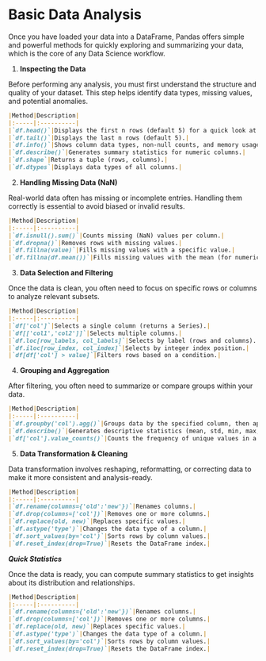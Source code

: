 # Basic Data Analysis

Once you have loaded your data into a DataFrame, Pandas offers simple and powerful methods for quickly exploring and summarizing your data, which is the core of any Data Science workflow.

1. **Inspecting the Data**

Before performing any analysis, you must first understand the structure and quality of your dataset.
This step helps identify data types, missing values, and potential anomalies.

```markdown
|Method|Description|
|:-----|:----------|
|`df.head()`|Displays the first n rows (default 5) for a quick look at the data.|
|`df.tail()`|Displays the last n rows (default 5).|
|`df.info()`|Shows column data types, non-null counts, and memory usage.|
|`df.describe()`|Generates summary statistics for numeric columns.|
|`df.shape`|Returns a tuple (rows, columns).|
|`df.dtypes`|Displays data types of all columns.|

```

2. **Handling Missing Data (NaN)**

Real-world data often has missing or incomplete entries.
Handling them correctly is essential to avoid biased or invalid results.

```markdown
|Method|Description|
|:-----|:----------|
|`df.isnull().sum()`|Counts missing (NaN) values per column.|
|`df.dropna()`|Removes rows with missing values.|
|`df.fillna(value)`|Fills missing values with a specific value.|
|`df.fillna(df.mean())`|Fills missing values with the mean (for numeric columns).|
```

3. **Data Selection and Filtering**

Once the data is clean, you often need to focus on specific rows or columns to analyze relevant subsets.

```markdown
|Method|Description|
|:-----|:----------|
|`df['col']`|Selects a single column (returns a Series).|
|`df[['col1','col2']]`|Selects multiple columns.|
|`df.loc[row_labels, col_labels]`|Selects by label (rows and columns).|
|`df.iloc[row_index, col_index]`|Selects by integer index position.|
|`df[df['col'] > value]`|Filters rows based on a condition.|
```

4. **Grouping and Aggregation**

After filtering, you often need to summarize or compare groups within your data.

```markdown
|Method|Description|
|:-----|:----------|
|`df.groupby('col').agg()`|Groups data by the specified column, then applies an aggregate function (e.g., `mean()`, `sum()`, `count()`).|
|`df.describe()`|Generates descriptive statistics (mean, std, min, max, etc.) for numerical columns.|
|`df['col'].value_counts()`|Counts the frequency of unique values in a column.|
```

5. **Data Transformation & Cleaning**

Data transformation involves reshaping, reformatting, or correcting data to make it more consistent and analysis-ready.

```markdown
|Method|Description|
|:-----|:----------|
|`df.rename(columns={'old':'new'})`|Renames columns.|
|`df.drop(columns=['col'])`|Removes one or more columns.|
|`df.replace(old, new)`|Replaces specific values.|
|`df.astype('type')`|Changes the data type of a column.|
|`df.sort_values(by='col')`|Sorts rows by column values.|
|`df.reset_index(drop=True)`|Resets the DataFrame index.|
```

***Quick Statistics***

Once the data is ready, you can compute summary statistics to get insights about its distribution and relationships.

```markdown
|Method|Description|
|:-----|:----------|
|`df.rename(columns={'old':'new'})`|Renames columns.|
|`df.drop(columns=['col'])`|Removes one or more columns.|
|`df.replace(old, new)`|Replaces specific values.|
|`df.astype('type')`|Changes the data type of a column.|
|`df.sort_values(by='col')`|Sorts rows by column values.|
|`df.reset_index(drop=True)`|Resets the DataFrame index.|
```